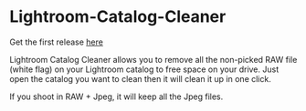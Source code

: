 # Lightroom-Catalog-Cleaner

Get the first release [here](https://github.com/MaximeChaillou/Lightroom-Catalog-Cleaner/releases/download/0.1/LCC.0.1.zip)

Lightroom Catalog Cleaner allows you to remove all the non-picked RAW file (white flag) on your Lightroom catalog to free space on your drive.
Just open the catalog you want to clean then it will clean it up in one click.

If you shoot in RAW + Jpeg, it will keep all the Jpeg files.
